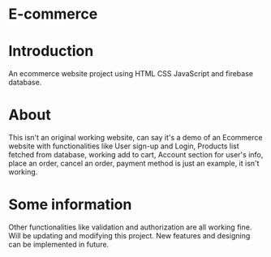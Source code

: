 # E-commerce 
<h1>Introduction</h1>
<p>An ecommerce website project using HTML CSS JavaScript and firebase database.</p>

<h1>About</h1>
<p>This isn't an original working website, can say it's a demo of an Ecommerce website with functionalities like User sign-up and Login, Products list fetched from database, working add to cart, Account section for user's info, place an order, cancel an order, payment method is just an example, it isn't working.</p>

<h1>Some information</h1>
<p>Other functionalities like validation and authorization are all working fine. 
Will be updating and modifying this project. New features and designing can be implemented in future.</p> 
